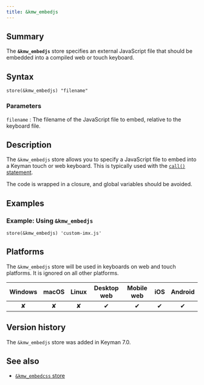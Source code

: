 ```yaml
---
title: &kmw_embedjs
---
```


## Summary

The **`&kmw_embedjs`** store specifies an external JavaScript file that
should be embedded into a compiled web or touch keyboard.

## Syntax

```
store(&kmw_embedjs) "filename"
```

### Parameters

`filename`
:   The filename of the JavaScript file to embed, relative to the
    keyboard file.

## Description

The `&kmw_embedjs` store allows you to specify a JavaScript file to
embed into a Keyman touch or web keyboard. This is typically used with
the [`call()` statement](call).

The code is wrapped in a closure, and global variables should be
avoided.

## Examples

### Example: Using `&kmw_embedjs`

```
store(&kmw_embedjs) 'custom-imx.js'
```

## Platforms

The `&kmw_embedjs` store will be used in keyboards on web and touch
platforms. It is ignored on all other platforms.

| Windows | macOS | Linux | Desktop web | Mobile web | iOS | Android |
|:-------:|:-----:|:-----:|:-----------:|:----------:|:---:|:-------:|
| ✘       | ✘     | ✘     | ✔           | ✔          | ✔   | ✔       |

## Version history

The `&kmw_embedjs` store was added in Keyman 7.0.

## See also

-   [`&kmw_embedcss` store](kmw_embedcss)
